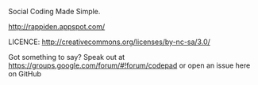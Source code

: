 Social Coding Made Simple.

http://rappiden.appspot.com/

LICENCE: http://creativecommons.org/licenses/by-nc-sa/3.0/

Got something to say? Speak out at https://groups.google.com/forum/#!forum/codepad or open an issue here on GitHub